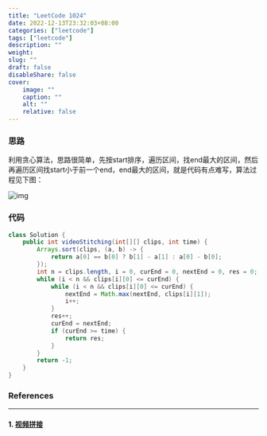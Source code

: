 ```yaml
---
title: "LeetCode 1024"
date: 2022-12-13T23:32:03+08:00
categories: ["leetcode"]
tags: ["leetcode"]
description: ""
weight:
slug: ""
draft: false
disableShare: false
cover:
    image: ""
    caption: ""
    alt: ""
    relative: false
---
```


### 思路

利用贪心算法，思路很简单，先按start排序，遍历区间，找end最大的区间，然后再遍历区间找start小于前一个end，end最大的区间，就是代码有点难写，算法过程见下图：

![img](https://labuladong.gitee.io/algo/images/%e5%89%aa%e8%a7%86%e9%a2%91/4.jpeg)

### 代码

```java
class Solution {
    public int videoStitching(int[][] clips, int time) {
        Arrays.sort(clips, (a, b) -> {
            return a[0] == b[0] ? b[1] - a[1] : a[0] - b[0];
        });
        int n = clips.length, i = 0, curEnd = 0, nextEnd = 0, res = 0;
        while (i < n && clips[i][0] <= curEnd) {
            while (i < n && clips[i][0] <= curEnd) {
                nextEnd = Math.max(nextEnd, clips[i][1]);
                i++;
            }
            res++;
            curEnd = nextEnd;
            if (curEnd >= time) {
                return res;
            }
        }
        return -1;
    }
}
```

### References

---

#### 1. [视频拼接](https://leetcode.cn/problems/video-stitching/)
